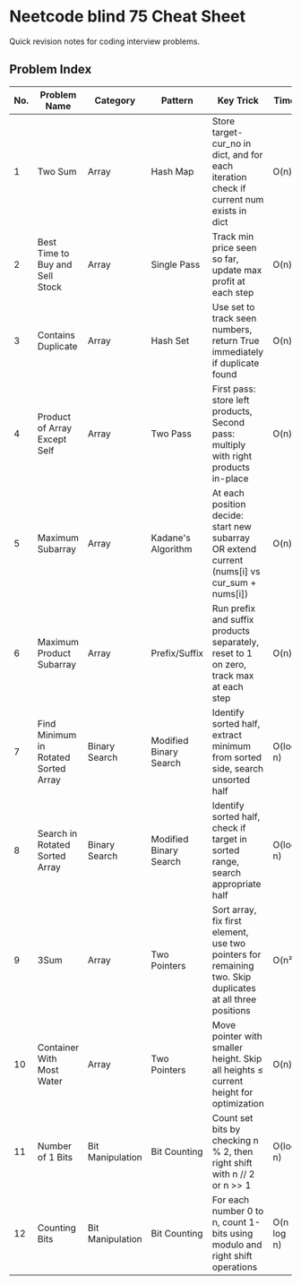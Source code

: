 # Neetcode blind 75 Cheat Sheet

Quick revision notes for coding interview problems.

## Problem Index

| No. | Problem Name | Category | Pattern | Key Trick | Time | Space |
|-----|--------------|----------|---------|-----------|------|-------|
| 1   | Two Sum | Array | Hash Map | Store target-cur_no in dict, and for each iteration check if current num exists in dict | O(n) | O(n) |
| 2   | Best Time to Buy and Sell Stock | Array | Single Pass | Track min price seen so far, update max profit at each step | O(n) | O(1) |
| 3   | Contains Duplicate | Array | Hash Set | Use set to track seen numbers, return True immediately if duplicate found | O(n) | O(n) |
| 4   | Product of Array Except Self | Array | Two Pass | First pass: store left products, Second pass: multiply with right products in-place | O(n) | O(1) |
| 5   | Maximum Subarray | Array | Kadane's Algorithm | At each position decide: start new subarray OR extend current (nums[i] vs cur_sum + nums[i]) | O(n) | O(1) |
| 6   | Maximum Product Subarray | Array | Prefix/Suffix | Run prefix and suffix products separately, reset to 1 on zero, track max at each step | O(n) | O(1) |
| 7   | Find Minimum in Rotated Sorted Array | Binary Search | Modified Binary Search | Identify sorted half, extract minimum from sorted side, search unsorted half | O(log n) | O(1) |
| 8   | Search in Rotated Sorted Array | Binary Search | Modified Binary Search | Identify sorted half, check if target in sorted range, search appropriate half | O(log n) | O(1) |
| 9   | 3Sum | Array | Two Pointers | Sort array, fix first element, use two pointers for remaining two. Skip duplicates at all three positions | O(n²) | O(1) |
| 10  | Container With Most Water | Array | Two Pointers | Move pointer with smaller height. Skip all heights ≤ current height for optimization | O(n) | O(1) |
| 11  | Number of 1 Bits | Bit Manipulation | Bit Counting | Count set bits by checking n % 2, then right shift with n // 2 or n >> 1 | O(log n) | O(1) |
| 12  | Counting Bits | Bit Manipulation | Bit Counting | For each number 0 to n, count 1-bits using modulo and right shift operations | O(n log n) | O(1) |

